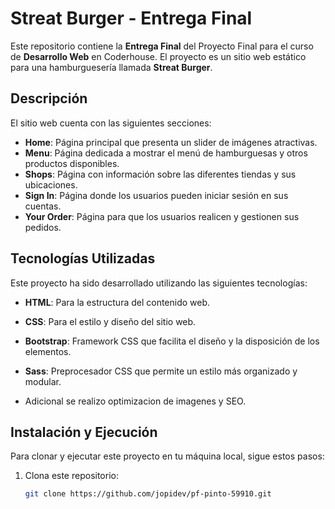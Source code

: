 # Streat Burger - Entrega Final

Este repositorio contiene la **Entrega Final** del Proyecto Final para el curso de **Desarrollo Web** en Coderhouse. El proyecto es un sitio web estático para una hamburguesería llamada **Streat Burger**.

## Descripción

El sitio web cuenta con las siguientes secciones:

- **Home**: Página principal que presenta un slider de imágenes atractivas.
- **Menu**: Página dedicada a mostrar el menú de hamburguesas y otros productos disponibles.
- **Shops**: Página con información sobre las diferentes tiendas y sus ubicaciones.
- **Sign In**: Página donde los usuarios pueden iniciar sesión en sus cuentas.
- **Your Order**: Página para que los usuarios realicen y gestionen sus pedidos.

## Tecnologías Utilizadas

Este proyecto ha sido desarrollado utilizando las siguientes tecnologías:

- **HTML**: Para la estructura del contenido web.
- **CSS**: Para el estilo y diseño del sitio web.
- **Bootstrap**: Framework CSS que facilita el diseño y la disposición de los elementos.
- **Sass**: Preprocesador CSS que permite un estilo más organizado y modular.

- Adicional se realizo optimizacion de imagenes y SEO.

## Instalación y Ejecución

Para clonar y ejecutar este proyecto en tu máquina local, sigue estos pasos:

1. Clona este repositorio:

   ```bash
   git clone https://github.com/jopidev/pf-pinto-59910.git
